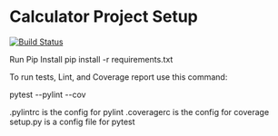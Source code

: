 # Calculator Project Setup
[![Build Status](https://app.travis-ci.com/krushna1911/calc2.svg?branch=main)](https://app.travis-ci.com/krushna1911/calc2)

Run Pip Install
pip install -r requirements.txt

To run tests, Lint, and Coverage report use this command:

pytest  --pylint --cov

.pylintrc is the config for pylint
.coveragerc is the config for coverage
setup.py is a config file for pytest
